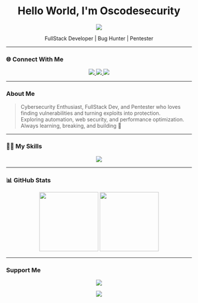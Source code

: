 <h1 align="center">Hello World, I'm Oscodesecurity</h1>

<p align="center">
  <img src="https://capsule-render.vercel.app/api?type=waving&color=0:00c6ff,100:0072ff&height=200&section=header&text=Oscodesecurity&fontSize=50&fontColor=fff&animation=twinkling" />
</p>

<p align="center">
  FullStack Developer | Bug Hunter | Pentester
</p>

---

### 🌐 Connect With Me
<p align="center">
  <a href="https://tiktok.com/@oscodesecurity" target="_blank">
    <img src="https://img.shields.io/badge/TikTok-000000?style=for-the-badge&logo=tiktok&logoColor=white" />
  </a>
  <a href="https://youtube.com/@oscodesecurity" target="_blank">
    <img src="https://img.shields.io/badge/YouTube-FF0000?style=for-the-badge&logo=youtube&logoColor=white" />
  </a>
  <a href="https://discord.gg/sBNC74ZY" target="_blank">
    <img src="https://img.shields.io/badge/Discord-5865F2?style=for-the-badge&logo=discord&logoColor=white" />
  </a>
</p>

---

### About Me
> Cybersecurity Enthusiast, FullStack Dev, and Pentester who loves finding vulnerabilities and turning exploits into protection.  
> Exploring automation, web security, and performance optimization.  
> Always learning, breaking, and building 🧩

---

### 👨‍💻 My Skills
<p align="center">
  <img src="https://skillicons.dev/icons?i=html,css,js,python,cpp,php,laravel,react,java,bash,kali,git" />
</p>

---

### 📊 GitHub Stats
<p align="center">
  <img src="https://github-readme-stats.vercel.app/api?username=Oscodesecurity&show_icons=true&theme=tokyonight" height="160px"/>
  <img src="https://github-readme-streak-stats.herokuapp.com/?user=Oscodesecurity&theme=tokyonight" height="160px"/>
</p>

---

### Support Me
<p align="center">
  <a href="https://ko-fi.com/oscodesecurity">
    <img src="https://img.shields.io/badge/☕-Buy%20Me%20a%20Coffee-orange?style=for-the-badge" />
  </a>
</p>

<p align="center">
  <img src="https://capsule-render.vercel.app/api?type=waving&color=0:0072ff,100:00c6ff&height=120&section=footer" />
</p>
